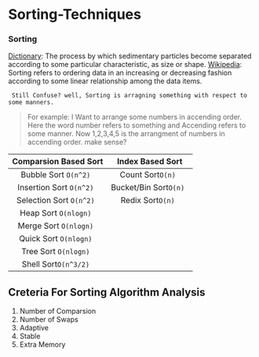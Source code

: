 # Sorting-Techniques

### Sorting
  [Dictionary](https://www.dictionary.com/browse/sorting): The process by which sedimentary particles become separated according to some particular characteristic, as size or shape.
  [Wikipedia](https://en.wikipedia.org/wiki/Sorting): Sorting refers to ordering data in an increasing or decreasing fashion according to some linear relationship among the data items.
  
  ` Still Confuse? well, Sorting is arragning something with respect to some manners.`
  > For example:
   I Want to arrange some numbers in accending order. Here the word number refers to something and Accending refers to some manner. 
   Now 1,2,3,4,5 is the arrangment of numbers in accending order. make sense?
   
   
   


| Comparsion Based Sort | Index Based Sort |
| :---: | :---: |
| Bubble Sort ```O(n^2) ```| Count Sort```O(n) ``` |
| Insertion Sort ```O(n^2) ``` |  Bucket/Bin Sort```O(n) ```|
| Selection Sort  ```O(n^2) ```| Redix Sort```O(n) ``` |
| Heap Sort ```O(nlogn) ```|  |
| Merge Sort ```O(nlogn) ```|  |
| Quick Sort ```O(nlogn) ```|  |
| Tree Sort ```O(nlogn) ```|  |
| Shell Sort```O(n^3/2) ``` |  |


## Creteria For Sorting Algorithm Analysis

1. Number of Comparsion
2. Number of Swaps
3. Adaptive
4. Stable
5. Extra Memory
                                    

